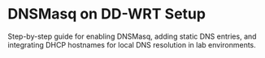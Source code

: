 # DNSMasq on DD-WRT Setup

Step-by-step guide for enabling DNSMasq, adding static DNS entries, and integrating DHCP hostnames for local DNS resolution in lab environments.